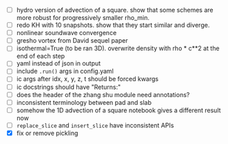 - [ ] hydro version of advection of a square. show that some schemes are more robust for progressively smaller rho_min.
- [ ] redo KH with 10 snapshots. show that they start similar and diverge.
- [ ] nonlinear soundwave convergence
- [ ] gresho vortex from David sequel paper
- [ ] isothermal=True (to be ran 3D). overwrite density with rho * c**2 at the end of each step
- [ ] yaml instead of json in output
- [ ] include `.run()` args in config.yaml
- [ ] ic args after idx, x, y, z, t should be forced kwargs
- [ ] ic docstrings should have "Returns:"
- [ ] does the header of the zhang shu module need annotations?
- [ ] inconsistent terminology between pad and slab
- [ ] somehow the 1D advection of a square notebook gives a different result now
- [ ] `replace_slice` and `insert_slice` have inconsistent APIs
- [x] fix or remove pickling
